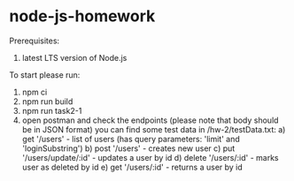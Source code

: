 # node-js-homework
Prerequisites:
1. latest LTS version of Node.js

To start please run: 
1. npm ci
2. npm run build
3. npm run task2-1
4. open postman and check the endpoints (please note that body should be in JSON format)
you can find some test data in /hw-2/testData.txt:
   a) get '/users' - list of users (has query parameters: 'limit' and 'loginSubstring')
   b) post '/users' - creates new user 
   c) put '/users/update/:id' - updates a user by id
   d) delete '/users/:id' - marks user as deleted by id
   e) get '/users/:id' - returns a user by id
    